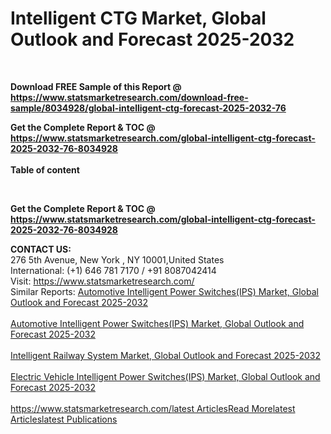 <h1>Intelligent CTG Market, Global Outlook and Forecast 2025-2032</h1><br/><p><strong>Download FREE Sample of this Report @ <a href="https://www.statsmarketresearch.com/download-free-sample/8034928/global-intelligent-ctg-forecast-2025-2032-76">https://www.statsmarketresearch.com/download-free-sample/8034928/global-intelligent-ctg-forecast-2025-2032-76</a></strong></p><div><b>Get the Complete Report & TOC @ <a href="https://www.statsmarketresearch.com/global-intelligent-ctg-forecast-2025-2032-76-8034928">https://www.statsmarketresearch.com/global-intelligent-ctg-forecast-2025-2032-76-8034928</a></b></div><br><b>Table of content</b><p><br><div><b>Get the Complete Report & TOC @ <a href="https://www.statsmarketresearch.com/global-intelligent-ctg-forecast-2025-2032-76-8034928">https://www.statsmarketresearch.com/global-intelligent-ctg-forecast-2025-2032-76-8034928</a></b></div></p> <b>CONTACT US:</b><br>276 5th Avenue, New York , NY 10001,United States<br>International: (+1) 646 781 7170 / +91 8087042414<br>Visit: <a href="https://www.statsmarketresearch.com/">https://www.statsmarketresearch.com/</a><br>Similar Reports: <a href="https://www.statsmarketresearch.com/global-intelligent-ctg-forecast-2025-2032-76-8034928">Automotive Intelligent Power Switches(IPS) Market, Global Outlook and Forecast 2025-2032</a><br/><br/><a href="https://www.statsmarketresearch.com/global-intelligent-ctg-forecast-2025-2032-76-8034928">Automotive Intelligent Power Switches(IPS) Market, Global Outlook and Forecast 2025-2032</a><br/><br/><a href="https://www.statsmarketresearch.com/global-intelligent-ctg-forecast-2025-2032-76-8034928">Intelligent Railway System Market, Global Outlook and Forecast 2025-2032</a><br/><br/><a href="https://www.statsmarketresearch.com/global-intelligent-ctg-forecast-2025-2032-76-8034928">Electric Vehicle Intelligent Power Switches(IPS) Market, Global Outlook and Forecast 2025-2032</a><br/><br/><a href="https://gyeongbokgung.com">https://www.statsmarketresearch.com/</a><a href="https://hallyeomaritime.com">latest Articles</a><a href="https://jingwansa.com">Read More</a><a href=https://nguoiviet.jp/">latest Articles</a><a href="https://www.intelmarketresearch.com/">latest Publications</a>